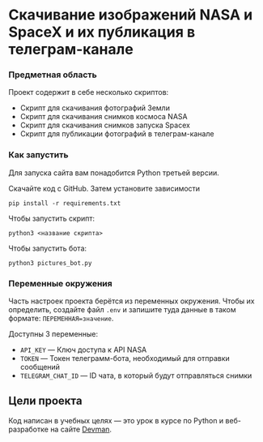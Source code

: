 # Скачивание изображений NASA и SpaceX и их публикация в телеграм-канале

### Предметная область

Проект содержит в себе несколько скриптов:
- Скрипт для скачивания фотографий Земли
- Скрипт для скачивания снимков космоса NASA
- Скрипт для скачивания снимков запуска Spacex
- Скрипт для публикации фотографий в телеграм-канале

### Как запустить

Для запуска сайта вам понадобится Python третьей версии.

Скачайте код с GitHub. Затем установите зависимости

```
pip install -r requirements.txt
```

Чтобы запустить скрипт:

```
python3 <название скрипта>
```

Чтобы запустить бота:

```
python3 pictures_bot.py
```
### Переменные окружения

Часть настроек проекта берётся из переменных окружения. Чтобы их определить, создайте файл `.env` и запишите туда данные в таком формате: `ПЕРЕМЕННАЯ=значение`.

Доступны 3 переменные:
- `API_KEY` — Ключ доступа к API NASA
- `TOKEN` — Токен телеграмм-бота, необходимый для отправки сообщений
- `TELEGRAM_CHAT_ID` — ID чата, в который будут отправляться снимки

## Цели проекта

Код написан в учебных целях — это урок в курсе по Python и веб-разработке на сайте [Devman](https://dvmn.org).